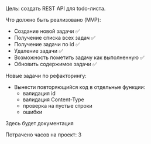 Цель: создать REST API для todo-листа.

Что должно быть реализовано (MVP):
- Создание новой задачи ✅
- Получение списка всех задач ✅
- Получение задачи по id ✅
- Удаление задачи ✅
- Возможность пометить задачу как выполненную ✅
- Обновить содержимое задачи ✅


Новые задачи по рефакторингу:
- Вынести повторяющийся код в отдельные функции:
    - валидация id
    - валидация Content-Type
    - проверка на пустые строки
    - ошибки


Здесь будет документация

Потрачено часов на проект: 3